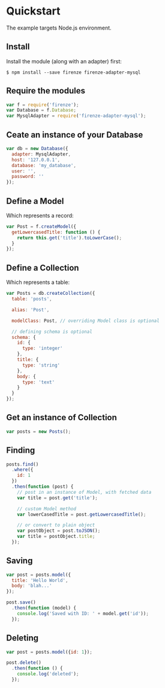 # Quickstart

The example targets Node.js environment.

## Install

Install the module (along with an adapter) first:

```
$ npm install --save firenze firenze-adapter-mysql
```

## Require the modules

```js
var f = require('firenze');
var Database = f.Database;
var MysqlAdapter = require('firenze-adapter-mysql');
```

## Ceate an instance of your Database

```js
var db = new Database({
  adapter: MysqlAdapter,
  host: '127.0.0.1',
  database: 'my_database',
  user: '',
  password: ''
});
```

## Define a Model

Which represents a record:

```js
var Post = f.createModel({
  getLowercasedTitle: function () {
    return this.get('title').toLowerCase();
  }
});
```

## Define a Collection

Which represents a table:

```js
var Posts = db.createCollection({
  table: 'posts',

  alias: 'Post',

  modelClass: Post, // overriding Model class is optional

  // defining schema is optional
  schema: {
    id: {
      type: 'integer'
    },
    title: {
      type: 'string'
    },
    body: {
      type: 'text'
    }
  }
});
```

## Get an instance of Collection

```js
var posts = new Posts();
```

## Finding

```js
posts.find()
  .where({
    id: 1
  })
  .then(function (post) {
    // post in an instance of Model, with fetched data
    var title = post.get('title');

    // custom Model method
    var lowerCasedTitle = post.getLowercasedTitle();

    // or convert to plain object
    var postObject = post.toJSON();
    var title = postObject.title;
  });
```

## Saving

```js
var post = posts.model({
  title: 'Hello World',
  body: 'blah...'
});

post.save()
  .then(function (model) {
    console.log('Saved with ID: ' + model.get('id'));
  });
```

## Deleting

```js
var post = posts.model({id: 1});

post.delete()
  .then(function () {
    console.log('deleted');
  });
```
